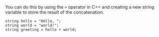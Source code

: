 You can do this by using the `+` operator in C++ and creating a new string variable to store the result of the concatenation.
```
string hello = "Hello, ";
string world = "world!";
string greeting = hello + world;
```
